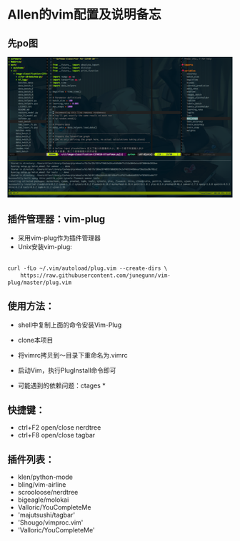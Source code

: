 # Allen的vim配置及说明备忘
## 先po图

![image](https://github.com/allen0125/vim/blob/master/%E5%B1%8F%E5%B9%95%E5%BF%AB%E7%85%A7%202017-02-21%20%E4%B8%8A%E5%8D%8810.14.39.png)

## 插件管理器：vim-plug
* 采用vim-plug作为插件管理器
* Unix安装vim-plug:

```shell

curl -fLo ~/.vim/autoload/plug.vim --create-dirs \
    https://raw.githubusercontent.com/junegunn/vim-plug/master/plug.vim

```
## 使用方法：
* shell中复制上面的命令安装Vim-Plug
* clone本项目
* 将vimrc拷贝到～目录下重命名为.vimrc
* 启动Vim，执行PlugInstall命令即可


* 可能遇到的依赖问题：ctages *

## 快捷键：
* ctrl+F2 open/close nerdtree
* ctrl+F8 open/close tagbar


## 插件列表：
* klen/python-mode
* bling/vim-airline
* scrooloose/nerdtree
* bigeagle/molokai
* Valloric/YouCompleteMe
* 'majutsushi/tagbar'
* 'Shougo/vimproc.vim'
* 'Valloric/YouCompleteMe'
